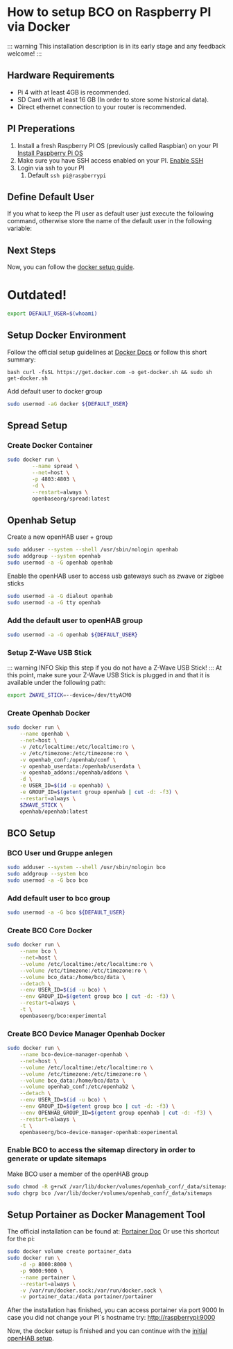 ---
---
# How to setup BCO on Raspberry PI via Docker

::: warning
This installation description is in its early stage and any feedback welcome!
:::

## Hardware Requirements

* Pi 4 with at least 4GB is recommended.
* SD Card with at least 16 GB (In order to store some historical data).
* Direct ethernet connection to your router is recommended.
  
## PI Preperations
1. Install a fresh Raspberry PI OS (previously called Raspbian) on your PI [Install Paspberry Pi OS](https://www.raspberrypi.org/downloads/)
2. Make sure you have SSH access enabled on your PI. [Enable SSH](https://www.raspberrypi.org/documentation/remote-access/ssh/)
3. Login via ssh to your PI
   1. Default ```ssh pi@raspberrypi```

## Define Default User
If you what to keep the PI user as default user just execute the following command, otherwise store the name of the default user in the following variable:


## Next Steps

Now, you can follow the [docker setup guide](/user/howto/setup-docker.md).

# Outdated!

```bash
export DEFAULT_USER=$(whoami)
```

## Setup Docker Environment

Follow the official setup guidelines at [Docker Docs](https://docs.docker.com/engine/install/debian/)
or follow this short summary:

`bash curl -fsSL https://get.docker.com -o get-docker.sh && sudo sh get-docker.sh`

Add default user to docker group
```bash
sudo usermod -aG docker ${DEFAULT_USER}
```

## Spread Setup

### Create Docker Container
```bash
sudo docker run \
        --name spread \
        --net=host \
        -p 4803:4803 \
        -d \
        --restart=always \
        openbaseorg/spread:latest
```

## Openhab Setup

Create a new openHAB user + group
```bash
sudo adduser --system --shell /usr/sbin/nologin openhab
sudo addgroup --system openhab
sudo usermod -a -G openhab openhab
```
Enable the openHAB user to access usb gateways such as zwave or zigbee sticks
```bash
sudo usermod -a -G dialout openhab
sudo usermod -a -G tty openhab
```

### Add the default user to openHAB group
```bash
sudo usermod -a -G openhab ${DEFAULT_USER}
```

### Setup Z-Wave USB Stick
::: warning INFO
Skip this step if you do not have a Z-Wave USB Stick!
:::
At this point, make sure your Z-Wave USB Stick is plugged in and that it is available under the following path:
```bash
export ZWAVE_STICK=--device=/dev/ttyACM0
```

### Create Openhab Docker
```bash
sudo docker run \
    --name openhab \
    --net=host \
    -v /etc/localtime:/etc/localtime:ro \
    -v /etc/timezone:/etc/timezone:ro \
    -v openhab_conf:/openhab/conf \
    -v openhab_userdata:/openhab/userdata \
    -v openhab_addons:/openhab/addons \
    -d \
    -e USER_ID=$(id -u openhab) \
    -e GROUP_ID=$(getent group openhab | cut -d: -f3) \
    --restart=always \
    $ZWAVE_STICK \
    openhab/openhab:latest
```

## BCO Setup

### BCO User und Gruppe anlegen
```bash
sudo adduser --system --shell /usr/sbin/nologin bco
sudo addgroup --system bco
sudo usermod -a -G bco bco
```

### Add default user to bco group
```bash
sudo usermod -a -G bco ${DEFAULT_USER}
```

### Create BCO Core Docker
```bash
sudo docker run \
    --name bco \
    --net=host \
    --volume /etc/localtime:/etc/localtime:ro \
    --volume /etc/timezone:/etc/timezone:ro \
    --volume bco_data:/home/bco/data \
    --detach \
    --env USER_ID=$(id -u bco) \
    --env GROUP_ID=$(getent group bco | cut -d: -f3) \
    --restart=always \
    -t \
    openbaseorg/bco:experimental
```

### Create BCO Device Manager Openhab Docker
```bash
sudo docker run \
    --name bco-device-manager-openhab \
    --net=host \
    --volume /etc/localtime:/etc/localtime:ro \
    --volume /etc/timezone:/etc/timezone:ro \
    --volume bco_data:/home/bco/data \
    --volume openhab_conf:/etc/openhab2 \
    --detach \
    --env USER_ID=$(id -u bco) \
    --env GROUP_ID=$(getent group bco | cut -d: -f3) \
    --env OPENHAB_GROUP_ID=$(getent group openhab | cut -d: -f3) \
    --restart=always \
    -t \
    openbaseorg/bco-device-manager-openhab:experimental
```

### Enable BCO to access the sitemap directory in order to generate or update sitemaps
Make BCO user a member of the openHAB group
```bash
sudo chmod -R g+rwX /var/lib/docker/volumes/openhab_conf/_data/sitemaps
sudo chgrp bco /var/lib/docker/volumes/openhab_conf/_data/sitemaps
```

## Setup Portainer as Docker Management Tool

The official installation can be found at: [Portainer Doc](https://www.portainer.io/installation/)
Or use this shortcut for the pi: 
```bash
sudo docker volume create portainer_data
sudo docker run \
    -d -p 8000:8000 \
    -p 9000:9000 \
    --name portainer \
    --restart=always \
    -v /var/run/docker.sock:/var/run/docker.sock \
    -v portainer_data:/data portainer/portainer
```
After the installation has finished, you can access portainer via port 9000
In case you did not change your PI`s hostname try: [http://raspberrypi:9000](http://raspberrypi:9000)

Now, the docker setup is finished and you can continue with the [initial openHAB setup](/user/howto/setup-openhab.md).